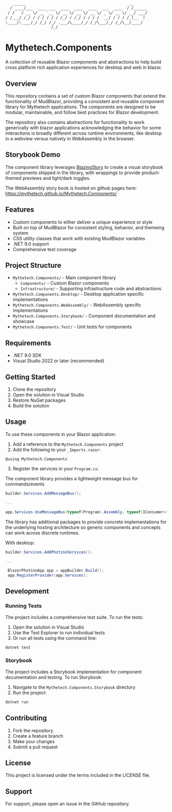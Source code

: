 ```markdown
   ______                                             __      
  / ____/___  ____ ___  ____  ____  ____  ___  ____  / /______
 / /   / __ \/ __ `__ \/ __ \/ __ \/ __ \/ _ \/ __ \/ __/ ___/
/ /___/ /_/ / / / / / / /_/ / /_/ / / / /  __/ / / / /_(__  ) 
\____/\____/_/ /_/ /_/ .___/\____/_/ /_/\___/_/ /_/\__/____/  
                    /_/
```

# Mythetech.Components

A collection of reusable Blazor components and abstractions to help build cross platform rich application experiences for desktop and web in blazor.

## Overview

This repository contains a set of custom Blazor components that extend the functionality of MudBlazor, providing a consistent and reusable component library for Mythetech applications. The components are designed to be modular, maintainable, and follow best practices for Blazor development.

The repository also contains abstractions for functionality to work generically with blazor applications acknowledging the behavior for some interactions is broadly different across runtime environments, like desktop in a webview versus natively in WebAssembly in the browser.

## Storybook Demo

The component library leverages [BlazingStory](https://github.com/jsakamoto/BlazingStory) to create a visual storybook of components shipped in the library, with wrappings to provide product-themed previews and light/dark toggles.

The WebAssembly story book is hosted on github pages here: https://mythetech.github.io/Mythetech.Components/

## Features

- Custom components to either deliver a unique experience or style
- Built on top of MudBlazor for consistent styling, behavior, and themeing system
- CSS utility classes that work with existing MudBlazor variables
- .NET 9.0 support
- Comprehensive test coverage

## Project Structure

- `Mythetech.Components/` - Main component library
  - `Components/` - Custom Blazor components
  - `Infrastructure/` - Supporting infrastructure code and abstractions
- `Mythetech.Components.Desktop/` - Desktop application specific implementations
- `Mythetech.Components.WebAssembly/` - WebAssembly specific implementations
- `Mythetech.Components.Storybook/` - Component documentation and showcase
- `Mythetech.Components.Test/` - Unit tests for components

## Requirements

- .NET 9.0 SDK
- Visual Studio 2022 or later (recommended)

## Getting Started

1. Clone the repository
2. Open the solution in Visual Studio
3. Restore NuGet packages
4. Build the solution

## Usage

To use these components in your Blazor application:

1. Add a reference to the `Mythetech.Components` project
2. Add the following to your `_Imports.razor`:
```razor
@using Mythetech.Components
```

3. Register the services in your `Program.cs`:

The component library provides a lightweight message bus for commands/events 


```csharp
builder.Services.AddMessageBus();

...

app.Services.UseMessageBus(typeof(Program).Assembly, typeof(IConsumer<>).Assembly);
```

The library has additional packages to provide concrete implementations for the underlying hosting architecture so generic components and concepts can work across discrete runtimes.

With desktop:

```csharp
builder.Services.AddPhotinoServices();

...

 BlazorPhotinoApp app = appBuilder.Build();
 app.RegisterProvider(app.Services);
```

## Development

### Running Tests

The project includes a comprehensive test suite. To run the tests:

1. Open the solution in Visual Studio
2. Use the Test Explorer to run individual tests
3. Or run all tests using the command line:
```bash
dotnet test
```

### Storybook

The project includes a Storybook implementation for component documentation and testing. To run Storybook:

1. Navigate to the `Mythetech.Components.Storybook` directory
2. Run the project:
```bash
dotnet run
```

## Contributing

1. Fork the repository
2. Create a feature branch
3. Make your changes
4. Submit a pull request

## License

This project is licensed under the terms included in the LICENSE file.

## Support

For support, please open an issue in the GitHub repository.

